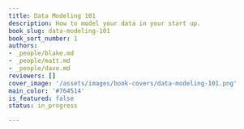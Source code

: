 ```yaml
---
title: Data Modeling 101
description: How to model your data in your start up.
book_slug: data-modeling-101
book_sort_number: 1
authors:
- _people/blake.md
- _people/matt.md
- _people/dave.md
reviewers: []
cover_image: '/assets/images/book-covers/data-modeling-101.png'
main_color: '#764514'
is_featured: false
status: in_progress

---
```

